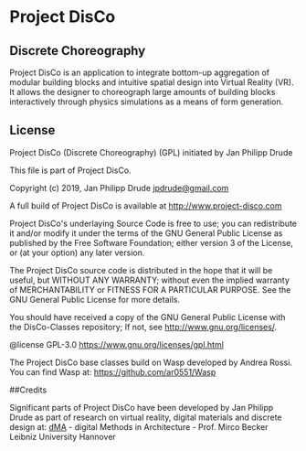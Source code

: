# Project DisCo

## Discrete Choreography
Project DisCo is an application to integrate bottom-up aggregation of 
modular building blocks and intuitive spatial design into Virtual Reality (VR).
It allows the designer to choreograph large amounts of building blocks 
interactively through physics simulations as a means of form generation.

## License
Project DisCo (Discrete Choreography) (GPL) initiated by Jan Philipp Drude

This file is part of Project DisCo.

Copyright (c) 2019, Jan Philipp Drude <jpdrude@gmail.com>

A full build of Project DisCo is available at <http://www.project-disco.com>

Project DisCo's underlaying Source Code is free to use; you can 
redistribute it and/or modify it under the terms of the GNU 
General Public License as published by the Free Software Foundation; 
either version 3 of the License, or (at your option) any later version. 

The Project DisCo source code is distributed in the hope that it will 
be useful, but WITHOUT ANY WARRANTY; without even the implied warranty 
of MERCHANTABILITY or FITNESS FOR A PARTICULAR PURPOSE. See the 
GNU General Public License for more details.

You should have received a copy of the GNU General Public License
with the DisCo-Classes repository; 
If not, see <http://www.gnu.org/licenses/>.

@license GPL-3.0 <https://www.gnu.org/licenses/gpl.html>

The Project DisCo base classes build on Wasp developed by Andrea Rossi.
You can find Wasp at: <https://github.com/ar0551/Wasp>

##Credits

Significant parts of Project DisCo have been developed by Jan Philipp Drude
as part of research on virtual reality, digital materials and 
discrete design at: 
[dMA](https://www.dma.uni-hannover.de/) - digital Methods in Architecture - Prof. Mirco Becker
Leibniz University Hannover
